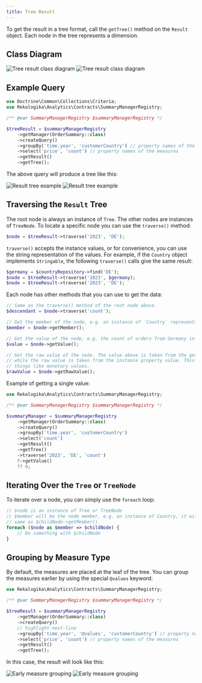 ```yaml
---
title: Tree Result
---
```


To get the result in a tree format, call the `getTree()` method on the `Result`
object. Each node in the tree represents a dimension.

## Class Diagram

![Tree result class diagram](./diagrams/tree.light.svg#light)
![Tree result class diagram](./diagrams/tree.dark.svg#dark)

## Example Query

```php
use Doctrine\Common\Collections\Criteria;
use Rekalogika\Analytics\Contracts\SummaryManagerRegistry;

/** @var SummaryManagerRegistry $summaryManagerRegistry */

$treeResult = $summaryManagerRegistry
    ->getManager(OrderSummary::class)
    ->createQuery()
    ->groupBy('time.year', 'customerCountry') // property names of the dimension
    ->select('price', 'count') // property names of the measures
    ->getResult()
    ->getTree();
```

The above query will produce a tree like this:

![Result tree example](./diagrams/simple.light.svg#light)
![Result tree example](./diagrams/simple.dark.svg#dark)

## Traversing the `Result` Tree

The root node is always an instance of `Tree`. The other nodes are instances
of `TreeNode`. To locate a specific node you can use the `traverse()` method:

```php
$node = $treeResult->traverse('2023', 'DE');
```

`traverse()` accepts the instance values, or for convenience, you can use the
string representation of the values. For example, if the `Country` object
implements `Stringable`, the following `traverse()` calls give the same result:

```php
$germany = $countryRepository->find('DE');
$node = $treeResult->traverse('2023', $germany);
$node = $treeResult->traverse('2023', 'DE');
```

Each node has other methods that you can use to get the data:

```php
// Same as the traverse() method of the root node above.
$descendant = $node->traverse('count');

// Get the member of the node, e.g. an instance of `Country` representing Germany
$member = $node->getMember();

// Get the value of the node, e.g. the count of orders from Germany in 2023
$value = $node->getValue();

// Get the raw value of the node. The value above is taken from the getter method,
// while the raw value is taken from the instance property value. This is useful for
// things like monetary values.
$rawValue = $node->getRawValue();
```

Example of getting a single value:

```php
use Rekalogika\Analytics\Contracts\SummaryManagerRegistry;

/** @var SummaryManagerRegistry $summaryManagerRegistry */

$summaryManager = $summaryManagerRegistry
    ->getManager(OrderSummary::class)
    ->createQuery()
    ->groupBy('time.year', 'customerCountry')
    ->select('count')
    ->getResult()
    ->getTree()
    ->traverse('2023', 'DE', 'count')
    ?->getValue()
    ?? 0;
```

## Iterating Over the `Tree` or `TreeNode`

To iterate over a node, you can simply use the `foreach` loop:

```php
// $node is an instance of Tree or TreeNode
// $member will be the node member, e.g. an instance of Country, it will be the
// same as $childNode->getMember()
foreach ($node as $member => $childNode) {
    // Do something with $childNode
}
```

## Grouping by Measure Type

By default, the measures are placed at the leaf of the tree. You can group the
measures earlier by using the special `@values` keyword:

```php
use Rekalogika\Analytics\Contracts\SummaryManagerRegistry;

/** @var SummaryManagerRegistry $summaryManagerRegistry */

$treeResult = $summaryManagerRegistry
    ->getManager(OrderSummary::class)
    ->createQuery()
    // highlight-next-line
    ->groupBy('time.year', '@values', 'customerCountry') // property name of the dimension
    ->select('price', 'count') // property names of the measures
    ->getResult()
    ->getTree();
```

In this case, the result will look like this:

![Early measure grouping](./diagrams/early-measure-grouping.light.svg#light)
![Early measure grouping](./diagrams/early-measure-grouping.dark.svg#dark)